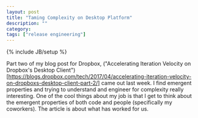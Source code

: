 ```yaml
---
layout: post
title: "Taming Complexity on Desktop Platform"
description: ""
category: 
tags: ["release engineering"]
---
```

{% include JB/setup %}

Part two of my blog post for Dropbox, ("Accelerating Iteration Velocity on Dropbox's Desktop Client")[https://blogs.dropbox.com/tech/2017/04/accelerating-iteration-velocity-on-dropboxs-desktop-client-part-2/] came out last week. I find emergent properties and trying to understand and engineer for complexity really interesting. One of the cool things about my job is that I get to think about the emergent properties of both code and people (specifically my coworkers). The article is about what has worked for us. 
